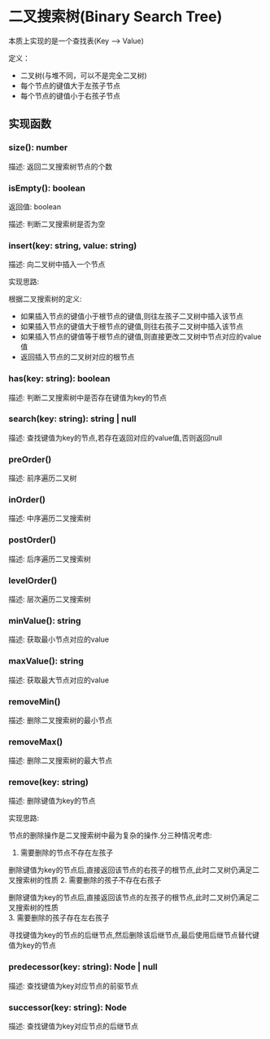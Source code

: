 # 二叉搜索树(Binary Search Tree)

本质上实现的是一个查找表(Key --> Value)

定义：

- 二叉树(与堆不同，可以不是完全二叉树)
- 每个节点的键值大于左孩子节点
- 每个节点的键值小于右孩子节点

## 实现函数

### size(): number


描述: 返回二叉搜索树节点的个数

### isEmpty(): boolean

返回值: boolean

描述: 判断二叉搜索树是否为空

### insert(key: string, value: string)

描述: 向二叉树中插入一个节点

实现思路:

根据二叉搜索树的定义:

- 如果插入节点的键值小于根节点的键值,则往左孩子二叉树中插入该节点
- 如果插入节点的键值大于根节点的键值,则往右孩子二叉树中插入该节点
- 如果插入节点的键值等于根节点的键值,则直接更改二叉树中节点对应的value值
- 返回插入节点的二叉树对应的根节点

### has(key: string): boolean

描述: 判断二叉搜索树中是否存在键值为key的节点


### search(key: string): string | null

描述: 查找键值为key的节点,若存在返回对应的value值,否则返回null

### preOrder()

描述: 前序遍历二叉树

### inOrder()

描述: 中序遍历二叉搜索树

### postOrder()

描述: 后序遍历二叉搜索树

### levelOrder()

描述: 层次遍历二叉搜索树

### minValue(): string

描述: 获取最小节点对应的value

### maxValue(): string

描述: 获取最大节点对应的value

### removeMin()

描述: 删除二叉搜索树的最小节点

### removeMax()

描述: 删除二叉搜索树的最大节点

### remove(key: string)

描述: 删除键值为key的节点

实现思路:

节点的删除操作是二叉搜索树中最为复杂的操作.分三种情况考虑:

1. 需要删除的节点不存在左孩子
  
  删除键值为key的节点后,直接返回该节点的右孩子的根节点,此时二叉树仍满足二叉搜索树的性质
2. 需要删除的孩子不存在右孩子

  删除键值为key的节点后,直接返回该节点的左孩子的根节点,此时二叉树仍满足二叉搜索树的性质  
3. 需要删除的孩子存在左右孩子

  寻找键值为key的节点的后继节点,然后删除该后继节点,最后使用后继节点替代键值为key的节点

### predecessor(key: string): Node | null

描述: 查找键值为key对应节点的前驱节点

### successor(key: string): Node 

描述: 查找键值为key对应节点的后继节点

